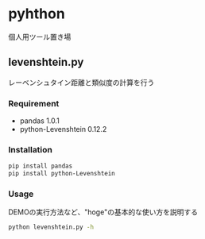 # pyhthon

個人用ツール置き場

## levenshtein.py

レーベンシュタイン距離と類似度の計算を行う

### Requirement

* pandas 1.0.1
* python-Levenshtein 0.12.2

### Installation

```bash
pip install pandas
pip install python-Levenshtein
```

### Usage

DEMOの実行方法など、"hoge"の基本的な使い方を説明する

```bash
python levenshtein.py -h
```
